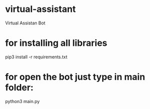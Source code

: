 # virtual-assistant
Virtual Assistan Bot


# for installing all libraries
pip3 install -r requirements.txt

# for open the bot just type in main folder:
python3 main.py
